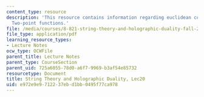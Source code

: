 ```yaml
---
content_type: resource
description: 'This resource contains information regarding euclidean correlation functions:
  Two-point functions.'
file: /media/courses/8-821-string-theory-and-holographic-duality-fall-2014/e972e9e9712237ebd1bb0495f77ca978_MIT8_821S15_Lec20.pdf
file_type: application/pdf
learning_resource_types:
- Lecture Notes
ocw_type: OCWFile
parent_title: Lecture Notes
parent_type: CourseSection
parent_uid: 725a6055-78d0-a6f7-9969-b3af54e85732
resourcetype: Document
title: String Theory and Holographic Duality, Lec20
uid: e972e9e9-7122-37eb-d1bb-0495f77ca978
---
```

